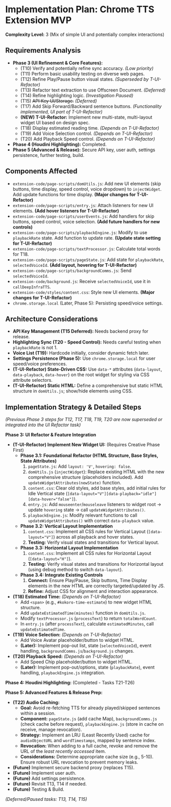 # Implementation Plan: Chrome TTS Extension MVP

**Complexity Level:** 3 (Mix of simple UI and potentially complex interactions)

## Requirements Analysis

*   **Phase 3 (UI Refinement & Core Features):**
    *   (T10) Verify and potentially refine sync accuracy. *(Low priority)*
    *   (T11) Perform basic usability testing on diverse web pages.
    *   (T12) Refine Play/Pause button visual states. *(Superseded by T-UI-Refactor)*
    *   (T13) Refactor text extraction to use Offscreen Document. *(Deferred)*
    *   (T14) Refine highlighting logic. *(Investigation Paused)*
    *   (T15) ~~API Key UI/Storage.~~ *(Deferred)*
    *   (T17) Add Skip Forward/Backward sentence buttons. *(Functionality implemented, UI part of T-UI-Refactor)*
    *   **(NEW) T-UI-Refactor:** Implement new multi-state, multi-layout widget UI based on design spec.
    *   (T18) Display estimated reading time. *(Depends on T-UI-Refactor)*
    *   (T19) Add Voice Selection control. *(Depends on T-UI-Refactor)*
    *   (T20) Add Playback Speed control. *(Depends on T-UI-Refactor)*
*   **Phase 4 (Houdini Highlighting):** Completed.
*   **Phase 5 (Advanced & Release):** Secure API key, user auth, settings persistence, further testing, build.

## Components Affected

*   `extension-code/page-scripts/domUtils.js`: Add new UI elements (skip buttons, time display, speed control, voice dropdown) to `injectWidget`. Add update functions for time display. **(Major changes for T-UI-Refactor)**
*   `extension-code/page-scripts/entry.js`: Attach listeners for new UI elements. **(Add hover listeners for T-UI-Refactor)**
*   `extension-code/page-scripts/userEvents.js`: Add handlers for skip buttons, speed control, voice selection. **(Add future handlers for new controls)**
*   `extension-code/page-scripts/playbackEngine.js`: Modify to use `playbackRate` state. Add function to update rate. **(Update state setting for T-UI-Refactor)**
*   `extension-code/page-scripts/textProcessor.js`: Calculate total words for T18.
*   `extension-code/page-scripts/pageState.js`: Add state for `playbackRate`, `selectedVoiceId`. **(Add layout, hovering for T-UI-Refactor)**
*   `extension-code/page-scripts/backgroundComms.js`: Send `selectedVoiceId`.
*   `extension-code/background.js`: Receive `selectedVoiceId`, use it in `callDeepInfraTTS`.
*   `extension-code/styles/content.css`: Style new UI elements. **(Major changes for T-UI-Refactor)**
*   `chrome.storage.local` (Later, Phase 5): Persisting speed/voice settings.

## Architecture Considerations

*   **API Key Management (T15 Deferred):** Needs backend proxy for release.
*   **Highlighting Sync (T20 - Speed Control):** Needs careful testing when `playbackRate` is not 1.
*   **Voice List (T19):** Hardcode initially, consider dynamic fetch later.
*   **Settings Persistence (Phase 5):** Use `chrome.storage.local` for user speed/voice preferences.
*   **(T-UI-Refactor) State-Driven CSS:** Use `data-*` attributes (`data-layout`, `data-playback`, `data-hover`) on the root widget for styling via CSS attribute selectors.
*   **(T-UI-Refactor) Static HTML:** Define a comprehensive but static HTML structure in `domUtils.js`; show/hide elements using CSS.

## Implementation Strategy & Detailed Steps

*(Previous Phase 3 steps for T12, T17, T18, T19, T20 are now superseded or integrated into the UI Refactor task)*

**Phase 3: UI Refactor & Feature Integration**

*   **(T-UI-Refactor) Implement New Widget UI:** (Requires Creative Phase First)
    *   **Phase 3.1: Foundational Refactor (HTML Structure, Base Styles, State Attributes)**
        1.  `pageState.js`: Add `layout: 'V'`, `hovering: false`.
        2.  `domUtils.js` (`injectWidget`): Replace existing HTML with the new comprehensive structure (placeholders included). Add `updateWidgetAttributes(newState)` function.
        3.  `content.css`: Clear old styles, add base styles, add initial rules for Idle Vertical state (`[data-layout="V"][data-playback="idle"][data-hover="false"]`).
        4.  `entry.js`: Add `mouseenter`/`mouseleave` listeners to widget root -> update `hovering` state -> call `updateWidgetAttributes()`.
        5.  `playbackEngine.js`: Modify relevant functions to call `updateWidgetAttributes()` with correct `data-playback` value.
    *   **Phase 3.2: Vertical Layout Implementation**
        1.  `content.css`: Implement all CSS rules for Vertical Layout (`[data-layout="V"]`) across all playback and hover states.
        2.  **Testing:** Verify visual states and transitions for Vertical layout.
    *   **Phase 3.3: Horizontal Layout Implementation**
        1.  `content.css`: Implement all CSS rules for Horizontal Layout (`[data-layout="H"]`).
        2.  **Testing:** Verify visual states and transitions for Horizontal layout (using debug method to switch `data-layout`).
    *   **Phase 3.4: Integrate Existing Controls**
        1.  **Connect:** Ensure Play/Pause, Skip buttons, Time Display elements in the new HTML are correctly targeted/updated by JS.
        2.  **Refine:** Adjust CSS for alignment and interaction appearance.
*   **(T18) Estimated Time:** *(Depends on T-UI-Refactor)*
    *   Add `<span>` (e.g., `#kokoro-time-estimate`) to new widget HTML structure.
    *   Add `updateEstimatedTime(minutes)` function in `domUtils.js`.
    *   Modify `textProcessor.js` (`processText`) to return `totalWordCount`.
    *   In `entry.js` (after `processText`), calculate `estimatedMinutes`, call `updateEstimatedTime`.
*   **(T19) Voice Selection:** *(Depends on T-UI-Refactor)*
    *   Add Voice Avatar placeholder/button to widget HTML.
    *   **(Later):** Implement pop-out list, state (`selectedVoiceId`), event handling, `backgroundComms.js`/`background.js` changes.
*   **(T20) Playback Speed:** *(Depends on T-UI-Refactor)*
    *   Add Speed Chip placeholder/button to widget HTML.
    *   **(Later):** Implement pop-out/options, state (`playbackRate`), event handling, `playbackEngine.js` integration.

**Phase 4: Houdini Highlighting:** (Completed - Tasks T21-T26)

**Phase 5: Advanced Features & Release Prep:**

*   **(T22) Audio Caching:**
    *   **Goal:** Avoid re-fetching TTS for already played/skipped sentences within a session.
    *   **Component:** `pageState.js` (add cache Map), `backgroundComms.js` (check cache before request), `playbackEngine.js` (store in cache on receive, manage revocation).
    *   **Strategy:** Implement an LRU (Least Recently Used) cache for `audioObjectURL` and `wordTimestamps`, mapped by sentence index.
    *   **Revocation:** When adding to a full cache, revoke and remove the URL of the *least recently accessed* item.
    *   **Considerations:** Determine appropriate cache size (e.g., 5-10). Ensure robust URL revocation to prevent memory leaks.
*   **(Future)** Implement secure backend proxy (replaces T15).
*   **(Future)** Implement user auth.
*   **(Future)** Add settings persistence.
*   **(Future)** Revisit T13, T14 if needed.
*   **(Future)** Testing & Build.

*(Deferred/Paused tasks: T13, T14, T15)*
 